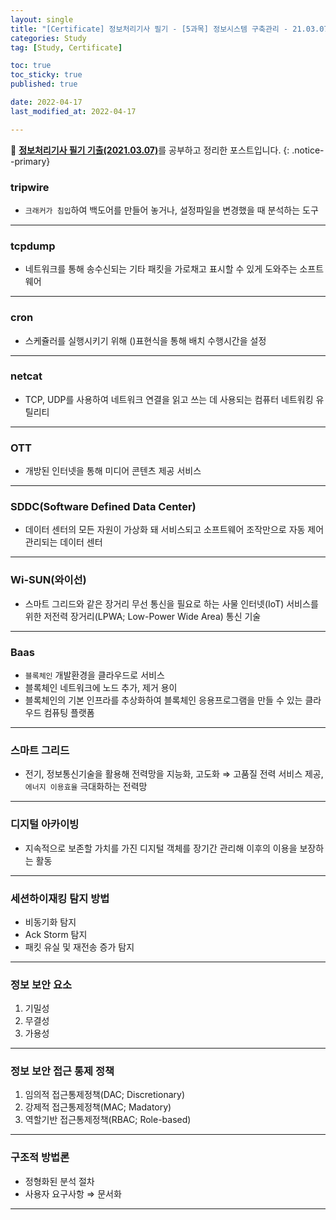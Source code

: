 ```yaml
---
layout: single
title: "[Certificate] 정보처리기사 필기 - [5과목] 정보시스템 구축관리 - 21.03.07"
categories: Study
tag: [Study, Certificate]

toc: true
toc_sticky: true
published: true

date: 2022-04-17
last_modified_at: 2022-04-17

---
```



📄 [**정보처리기사 필기 기출(2021.03.07)**](https://comcbt.com/xe/iz)를 공부하고 정리한 포스트입니다.
{: .notice--primary}

### tripwire

- `크래커가 침입`하여 백도어를 만들어 놓거나, 설정파일을 변경했을 때 분석하는 도구

---

### tcpdump

- 네트워크를 통해 송수신되는 기타 패킷을 가로채고 표시할 수 있게 도와주는 소프트웨어

---

### cron

- 스케쥴러를 실행시키기 위해 ()표현식을 통해 배치 수행시간을 설정

---

### netcat

- TCP, UDP를 사용하여 네트워크 연결을 읽고 쓰는 데 사용되는 컴퓨터 네트워킹 유틸리티

---

### OTT

- 개방된 인터넷을 통해 미디어 콘텐츠 제공 서비스

---

### SDDC(Software Defined Data Center)

- 데이터 센터의 모든 자원이 가상화 돼 서비스되고 소프트웨어 조작만으로 자동 제어 관리되는 데이터 센터

---

### Wi-SUN(와이선)

- 스마트 그리드와 같은 장거리 무선 통신을 필요로 하는 사물 인터넷(IoT) 서비스를 위한 저전력 장거리(LPWA; Low-Power Wide Area) 통신 기술

---

### Baas

- `블록체인` 개발환경을 클라우드로 서비스
- 블록체인 네트워크에 노드 추가, 제거 용이
- 블록체인의 기본 인프라를 추상화하여 블록체인 응용프로그램을 만들 수 있는 클라우드 컴퓨팅 플랫폼

---

### 스마트 그리드

- 전기, 정보통신기술을 활용해 전력망을 지능화, 고도화 ⇒ 고품질 전력 서비스 제공, `에너지 이용효율` 극대화하는 전력망

---

### 디지털 아카이빙

- 지속적으로 보존할 가치를 가진 디지털 객체를 장기간 관리해 이후의 이용을 보장하는 활동

---

### 세션하이재킹 탐지 방법

- 비동기화 탐지
- Ack Storm 탐지
- 패킷 유실 및 재전송 증가 탐지

---

### 정보 보안 요소

1. 기밀성
2. 무결성
3. 가용성

---

### 정보 보안 접근 통제 정책

1. 임의적 접근통제정책(DAC; Discretionary)
2. 강제적 접근통제정책(MAC; Madatory)
3. 역할기반 접근통제정책(RBAC; Role-based)

---

### 구조적 방법론

- 정형화된 분석 절차
- 사용자 요구사항 ⇒ 문서화

---
